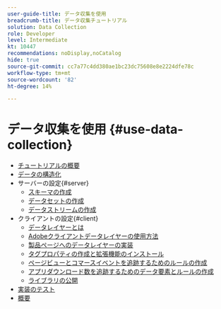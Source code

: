 ```yaml
---
user-guide-title: データ収集を使用
breadcrumb-title: データ収集チュートリアル
solution: Data Collection
role: Developer
level: Intermediate
kt: 10447
recommendations: noDisplay,noCatalog
hide: true
source-git-commit: cc7a77c4dd380ae1bc23dc75608e8e2224dfe78c
workflow-type: tm+mt
source-wordcount: '82'
ht-degree: 14%

---
```



# データ収集を使用 {#use-data-collection}

+ [チュートリアルの概要](overview.md)
+ [データの構造化](structuring-your-data.md)
+ サーバーの設定{#server}
   + [スキーマの作成](configure-the-server/create-a-schema.md)
   + [データセットの作成](configure-the-server/create-a-dataset.md)
   + [データストリームの作成](configure-the-server/create-a-datastream.md)
+ クライアントの設定{#client}
   + [データレイヤーとは](configure-the-client/whats-a-data-layer.md)
   + [Adobeクライアントデータレイヤーの使用方法](configure-the-client/how-to-use-the-adobe-client-data-layer.md)
   + [製品ページへのデータレイヤーの実装](configure-the-client/implement-product-page-data-layer.md)
   + [タグプロパティの作成と拡張機能のインストール](configure-the-client/create-a-tags-property-and-install-extensions.md)
   + [ページビューとコマースイベントを追跡するためのルールの作成](configure-the-client/create-rules-for-tracking-page-view-and-commerce-events.md)
   + [アプリダウンロード数を追跡するためのデータ要素とルールの作成](configure-the-client/create-a-data-element-and-rule-for-tracking-app-downloads.md)
   + [ライブラリの公開](configure-the-client/publish-the-library.md)
+ [実装のテスト](test-the-implementation.md)
+ [概要](summary.md)
